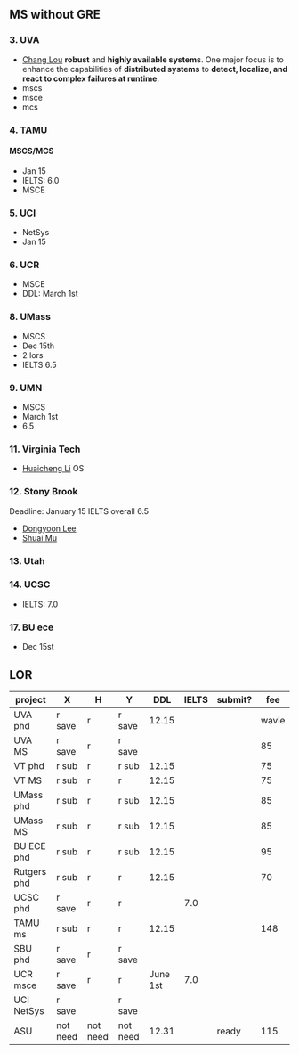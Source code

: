 ## MS without GRE
### 3. UVA
- [Chang Lou](https://changlousys.github.io/about/) **robust** and **highly available systems**. One major focus is to enhance the capabilities of **distributed systems** to **detect, localize, and react to complex failures at runtime**.
- mscs
- msce
- mcs
### 4. TAMU 
#### MSCS/MCS
- Jan 15
- IELTS: 6.0
- MSCE
### 5. UCI
- NetSys
- Jan 15
### 6. UCR
- MSCE
- DDL: March 1st
### 8. UMass
- MSCS
- Dec 15th
- 2 lors
- IELTS 6.5
### 9. UMN
- MSCS
- March 1st
- 6.5
### 11. Virginia Tech
- [Huaicheng Li](https://huaicheng.github.io/) OS
### 12. Stony Brook
Deadline: January 15
IELTS overall 6.5
- [Dongyoon Lee](https://www3.cs.stonybrook.edu/~dongyoon/students.html)
- [Shuai Mu](mpaxos.com)
### 13. Utah
### 14. UCSC
- IELTS: 7.0
### 17. BU ece
- Dec 15st

## LOR
|project|X|H|Y|DDL|IELTS|submit?|fee|
|---|---|---|---|---|---|---|---|
|UVA phd|r save|r|r save|12.15|||wavie|
|UVA MS|r save|r|r save||||85|
|VT phd|r sub|r|r sub|12.15|||75|
|VT MS|r sub|r|r|12.15|||75|
|UMass phd|r sub|r|r sub|12.15|||85|
|UMass MS|r sub|r|r sub|12.15|||85|
|BU ECE phd|r sub|r|r sub|12.15|||95|
|Rutgers phd|r sub|r|r|12.15|||70|
|UCSC phd|r save|r|r||7.0|
|TAMU ms|r sub|r|r|12.15|||148|
|SBU phd|r save|r|r save||
|UCR msce|r save|r|r|June 1st|7.0|
|UCI NetSys|r save||r save||
|ASU|not need|not need|not need|12.31||ready|115|
